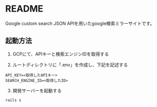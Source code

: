 # README

Google custom search JSON APIを用いたgoogle検索ミラーサイトです。

## 起動方法
1. GCPにて、APIキーと検索エンジンIDを取得する

2. ルートディレクトリに「.env」を作成し、下記を記述する
```.env
API_KEY=<取得したAPIキー>
SEARCH_ENGINE_ID=<取得したID>
```

3. 開発サーバーを起動する
```
rails s
```
